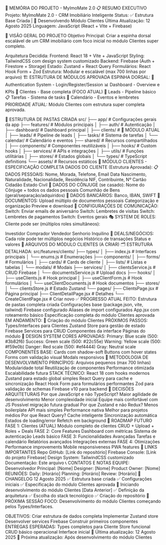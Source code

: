 🧠 MEMÓRIA DO PROJETO - MyImoMate 2.0
📋 RESUMO EXECUTIVO
Projeto: MyImoMate 2.0 - CRM Imobiliário Inteligente
Status: ✅ Estrutura Base Criada | 🚧 Desenvolvendo Módulo Clientes
Última Atualização: 12 Agosto 2025
Linguagem: JavaScript (React + Vite + Firebase)

🎯 VISÃO GERAL DO PROJETO
Objetivo Principal:
Criar a espinha dorsal escalável de um CRM imobiliário com foco inicial no módulo Clientes super completo.

Arquitetura Decidida:
Frontend: React 18 + Vite + JavaScript
Styling: TailwindCSS com design system customizado
Backend: Firebase (Auth + Firestore + Storage)
Estado: Zustand + React Query
Formulários: React Hook Form + Zod
Estrutura: Modular e escalável (max 700 linhas por arquivo)
🏗️ ESTRUTURA DE MÓDULOS APROVADA
ESPINHA DORSAL:
🔐 Authentication System - Login/Register/Session
📊 Dashboard - Overview e KPIs
👥 Clientes - Base completa (FOCO ATUAL)
🎯 Leads - Pipeline básico
📋 Tarefas - Sistema de tasks
📅 Calendário - Eventos e lembretes
PRIORIDADE ATUAL:
Módulo Clientes com estrutura super completa aprovada.

📂 ESTRUTURA DE PASTAS CRIADA
src/
├── app/                    # Configurações gerais da app
├── features/              # Módulos principais
│   ├── auth/             # Autenticação
│   ├── dashboard/        # Dashboard principal
│   ├── clients/          # 🎯 MÓDULO ATUAL
│   ├── leads/            # Pipeline de leads
│   ├── tasks/            # Sistema de tarefas
│   └── calendar/         # Calendário e eventos
├── shared/               # Recursos compartilhados
│   ├── components/       # Componentes reutilizáveis
│   ├── hooks/            # Custom hooks
│   ├── services/         # APIs e integrações
│   ├── utils/            # Funções utilitárias
│   ├── stores/           # Estados globais
│   └── types/            # TypeScript definitions
└── assets/               # Recursos estáticos
🎯 MÓDULO CLIENTES - ESPECIFICAÇÃO COMPLETA
DADOS DO CLIENTE (Estrutura Aprovada):
📋 DADOS PESSOAIS:
Nome, Morada, Telefone, Email
Data Nascimento, Naturalidade, Nacionalidade, Residência
NIF, Contribuinte, Nº Cartão Cidadão
Estado Civil
💑 DADOS DO CÔNJUGE (se casado):
Nome do Cônjuge + todos os dados pessoais
Comunhão de Bens (geral/separação/adquiridos)
🏦 DADOS BANCÁRIOS:
Banco, IBAN, SWIFT
📄 DOCUMENTOS:
Upload múltiplo de documentos pessoais
Categorização e organização
Preview e download
📧 CONFIGURAÇÕES DE COMUNICAÇÃO:
Switch: Enviar emails de aniversário
Switch: Lembretes de visitas
Switch: Lembretes de pagamentos
Switch: Eventos gerais
🎭 SYSTEM DE ROLES:
Cliente pode ser (múltiplos roles simultâneos):

Investidor
Comprador
Vendedor
Senhorio
Inquilino
🤝 DEALS/NEGÓCIOS:
Cada role pode ter múltiplos negócios
Histórico de transações
Status e valores
📁 ARQUIVOS DO MÓDULO CLIENTES (A CRIAR)
🗂️ ESTRUTURA DETALHADA:
src/features/clients/
├── types/
│   ├── index.js           # Interfaces principais
│   └── enums.js          # Enumerações
├── components/
│   ├── forms/            # Formulários
│   ├── cards/            # Cards de cliente
│   ├── lists/            # Listas e tabelas
│   └── modals/           # Modais
├── services/
│   ├── clientsService.js # CRUD Firebase
│   └── documentsService.js # Upload docs
├── hooks/
│   ├── useClients.js     # Hook principal
│   ├── useClientForm.js  # Hook formulários
│   └── useClientDocuments.js # Hook documentos
├── stores/
│   └── clientsStore.js   # Estado Zustand
└── pages/
    ├── ClientsPage.jsx   # Página principal
    ├── ClientDetailPage.jsx # Detalhes
    └── CreateClientPage.jsx # Criar novo
✅ PROGRESSO ATUAL
FEITO:
 Estrutura de pastas completa criada
 Configurações base (package.json, vite, tailwind)
 Firebase configurado
 Aliases de import configurados
 App.jsx com roteamento básico
 Especificação completa do módulo Clientes aprovada
EM ANDAMENTO:
 🚧 Criação do módulo Clientes
PRÓXIMOS PASSOS:
Types/Interfaces para Clientes
Zustand Store para gestão de estado
Firebase Services para CRUD
Componentes da interface
Páginas do módulo
🎨 DESIGN SYSTEM
CORES APROVADAS:
Primary: Blue scale (500: #3b82f6)
Success: Green scale (500: #22c55e)
Warning: Yellow scale (500: #f59e0b)
Danger: Red scale (500: #ef4444)
Gray: Neutral scale
COMPONENTES BASE:
Cards com shadow-soft
Buttons com hover states
Forms com validação visual
Modals responsivos
🔄 METODOLOGIA DE DESENVOLVIMENTO
PRINCÍPIOS:
Arquivos pequenos (max 700 linhas)
Modularidade total
Reutilização de componentes
Performance otimizada
Escalabilidade futura
STACK TÉCNICO:
React 18 com hooks modernos
Zustand para estado global simples
React Query para cache e sincronização
React Hook Form para formulários performantes
Zod para validação de schemas
Firebase v10 para backend
📝 DECISÕES ARQUITETURAIS
Por que JavaScript e não TypeScript?
Maior agilidade de desenvolvimento
Menor complexidade inicial
Equipe mais confortável com JS
Possível migração futura gradual
Por que Zustand e não Redux?
Menos boilerplate
API mais simples
Performance nativa
Melhor para projetos médios
Por que React Query?
Cache inteligente
Sincronização automática
Estados de loading/error
Refetch em background
🚀 ROADMAP FUTURO
FASE 1: Clientes (ATUAL)
Módulo completo de clientes
CRUD + Upload + Roles + Deals
FASE 2: Core Features
Dashboard com métricas
Sistema de autenticação
Leads básico
FASE 3: Funcionalidades Avançadas
Tarefas e calendário
Relatórios avançados
Integrações externas
FASE 4: Otimizações
Performance improvements
Mobile responsiveness
PWA features
🔗 LINKS IMPORTANTES
Repo GitHub: [Link do repositório]
Firebase Console: [Link do projeto Firebase]
Design System: TailwindCSS customizado
Documentação: Este arquivo
📞 CONTATOS E NOTAS
EQUIPE:
Desenvolvedor Principal: [Nome]
Designer: [Nome]
Product Owner: [Nome]
REUNIÕES:
Daily: [Horário]
Planning: [Horário]
Review: [Horário]
🔄 CHANGELOG
12 Agosto 2025
✅ Estrutura base criada
✅ Configurações iniciais
✅ Especificação do módulo Clientes aprovada
🚧 Iniciando desenvolvimento do módulo Clientes
[Data Anterior]
✅ Definição da arquitetura
✅ Escolha do stack tecnológico
✅ Criação do repositório
🎯 PRÓXIMA SESSÃO
FOCO:
Desenvolvimento do módulo Clientes começando pelos Types/Interfaces.

OBJETIVOS:
Criar estrutura de dados completa
Implementar Zustand store
Desenvolver services Firebase
Construir primeiros componentes
ENTREGAS ESPERADAS:
Types completos para Cliente
Store funcional
CRUD básico operacional
Interface inicial
📝 Última atualização: 12 Agosto 2025
🔄 Próxima atualização: Após desenvolvimento do módulo Clientes